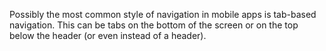 Possibly the most common style of navigation in mobile apps is tab-based navigation. This can be tabs on the bottom of the screen or on the top below the header (or even instead of a header).
